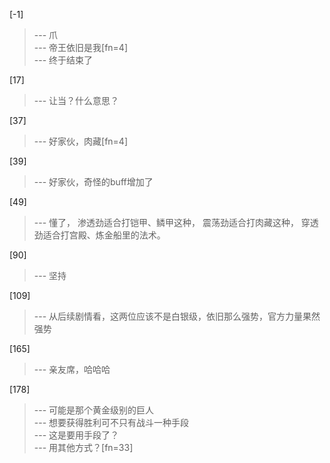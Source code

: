 
[-1] 
>--- 爪<br>
>--- 帝王依旧是我[fn=4]<br>
>--- 终于结束了<br>

[17] 
>--- 让当？什么意思？<br>

[37] 
>--- 好家伙，肉藏[fn=4]<br>

[39] 
>--- 好家伙，奇怪的buff增加了<br>

[49] 
>--- 懂了，
渗透劲适合打铠甲、鳞甲这种，
震荡劲适合打肉藏这种，
穿透劲适合打宫殿、炼金船里的法术。<br>

[90] 
>--- 坚持<br>

[109] 
>--- 从后续剧情看，这两位应该不是白银级，依旧那么强势，官方力量果然强势<br>

[165] 
>--- 亲友席，哈哈哈<br>

[178] 
>--- 可能是那个黄金级别的巨人<br>
>--- 想要获得胜利可不只有战斗一种手段<br>
>--- 这是要用手段了？<br>
>--- 用其他方式？[fn=33]<br>
